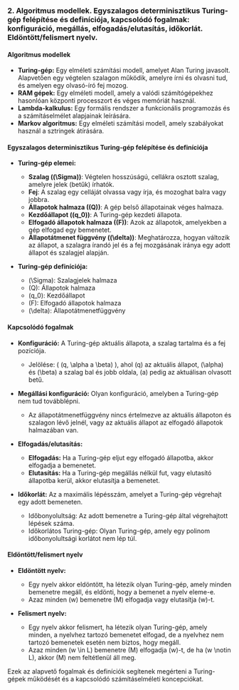 ### 2. Algoritmus modellek. Egyszalagos determinisztikus Turing-gép felépítése és definíciója, kapcsolódó fogalmak: konfiguráció, megállás, elfogadás/elutasítás, időkorlát. Eldöntött/felismert nyelv.

#### Algoritmus modellek

- **Turing-gép:** Egy elméleti számítási modell, amelyet Alan Turing javasolt. Alapvetően egy végtelen szalagon működik, amelyre írni és olvasni tud, és amelyen egy olvasó-író fej mozog.
- **RAM gépek:** Egy elméleti modell, amely a valódi számítógépekhez hasonlóan központi processzort és véges memóriát használ.
- **Lambda-kalkulus:** Egy formális rendszer a funkcionális programozás és a számításelmélet alapjainak leírására.
- **Markov algoritmus:** Egy elméleti számítási modell, amely szabályokat használ a sztringek átírására.

#### Egyszalagos determinisztikus Turing-gép felépítése és definíciója

- **Turing-gép elemei:**
  - **Szalag (\(\Sigma\))**: Végtelen hosszúságú, cellákra osztott szalag, amelyre jelek (betűk) írhatók.
  - **Fej**: A szalag egy celláját olvassa vagy írja, és mozoghat balra vagy jobbra.
  - **Állapotok halmaza (\(Q\))**: A gép belső állapotainak véges halmaza.
  - **Kezdőállapot (\(q_0\))**: A Turing-gép kezdeti állapota.
  - **Elfogadó állapotok halmaza (\(F\))**: Azok az állapotok, amelyekben a gép elfogad egy bemenetet.
  - **Állapotátmenet függvény (\(\delta\))**: Meghatározza, hogyan változik az állapot, a szalagra írandó jel és a fej mozgásának iránya egy adott állapot és szalagjel alapján.

- **Turing-gép definíciója:**
  - \(\Sigma\): Szalagjelek halmaza
  - \(Q\): Állapotok halmaza
  - \(q_0\): Kezdőállapot
  - \(F\): Elfogadó állapotok halmaza
  - \(\delta\): Állapotátmenetfüggvény

#### Kapcsolódó fogalmak

- **Konfiguráció:** A Turing-gép aktuális állapota, a szalag tartalma és a fej pozíciója.
  - Jelölése: \( (q, \alpha a \beta) \), ahol \(q\) az aktuális állapot, \(\alpha\) és \(\beta\) a szalag bal és jobb oldala, \(a\) pedig az aktuálisan olvasott betű.
  
- **Megállási konfiguráció:** Olyan konfiguráció, amelyben a Turing-gép nem tud továbblépni.
  - Az állapotátmenetfüggvény nincs értelmezve az aktuális állapoton és szalagon lévő jelnél, vagy az aktuális állapot az elfogadó állapotok halmazában van.

- **Elfogadás/elutasítás:** 
  - **Elfogadás:** Ha a Turing-gép eljut egy elfogadó állapotba, akkor elfogadja a bemenetet.
  - **Elutasítás:** Ha a Turing-gép megállás nélkül fut, vagy elutasító állapotba kerül, akkor elutasítja a bemenetet.

- **Időkorlát:** Az a maximális lépésszám, amelyet a Turing-gép végrehajt egy adott bemeneten.
  - Időbonyolultság: Az adott bemenetre a Turing-gép által végrehajtott lépések száma.
  - Időkorlátos Turing-gép: Olyan Turing-gép, amely egy polinom időbonyolultsági korlátot nem lép túl.

#### Eldöntött/felismert nyelv

- **Eldöntött nyelv:** 
  - Egy nyelv akkor eldöntött, ha létezik olyan Turing-gép, amely minden bemenetre megáll, és eldönti, hogy a bemenet a nyelv eleme-e.
  - Azaz minden \(w\) bemenetre \(M\) elfogadja vagy elutasítja \(w\)-t.

- **Felismert nyelv:**
  - Egy nyelv akkor felismert, ha létezik olyan Turing-gép, amely minden, a nyelvhez tartozó bemenetet elfogad, de a nyelvhez nem tartozó bemenetek esetén nem biztos, hogy megáll.
  - Azaz minden \(w \in L\) bemenetre \(M\) elfogadja \(w\)-t, de ha \(w \notin L\), akkor \(M\) nem feltétlenül áll meg.

Ezek az alapvető fogalmak és definíciók segítenek megérteni a Turing-gépek működését és a kapcsolódó számításelméleti koncepciókat.